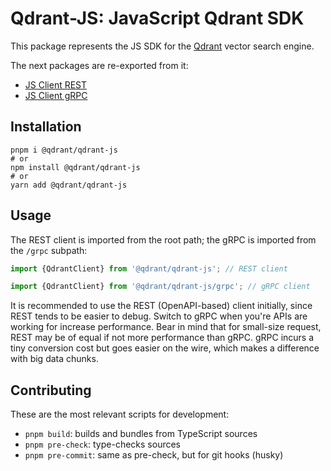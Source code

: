 # Qdrant-JS: JavaScript Qdrant SDK

This package represents the JS SDK for the [Qdrant](https://github.com/qdrant/qdrant) vector search engine.

The next packages are re-exported from it:

-   [JS Client REST](../js-client-rest)
-   [JS Client gRPC](../js-client-grpc)

## Installation

```shell
pnpm i @qdrant/qdrant-js
# or
npm install @qdrant/qdrant-js
# or
yarn add @qdrant/qdrant-js
```

## Usage

The REST client is imported from the root path; the gRPC is imported from the `/grpc` subpath:

```js
import {QdrantClient} from '@qdrant/qdrant-js'; // REST client
```

```js
import {QdrantClient} from '@qdrant/qdrant-js/grpc'; // gRPC client
```

It is recommended to use the REST (OpenAPI-based) client initially, since REST tends to be easier to debug. Switch to gRPC when you're APIs are working for increase performance. Bear in mind that for small-size request, REST may be of equal if not more performance than gRPC. gRPC incurs a tiny conversion cost but goes easier on the wire, which makes a difference with big data chunks.

## Contributing

These are the most relevant scripts for development:

-   `pnpm build`: builds and bundles from TypeScript sources
-   `pnpm pre-check`: type-checks sources
-   `pnpm pre-commit`: same as pre-check, but for git hooks (husky)
